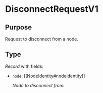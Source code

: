 # DisconnectRequestV1


## Purpose


<!-- --8<-- [start:purpose] -->
Request to disconnect from a node.
<!-- --8<-- [end:purpose] -->

## Type


<!-- --8<-- [start:type] -->
<div class="type" markdown>


*Record* with fields:

- `node`: [[NodeIdentity#nodeidentity]]

  *Node to disconnect from.*

</div>
<!-- --8<-- [end:type] -->
